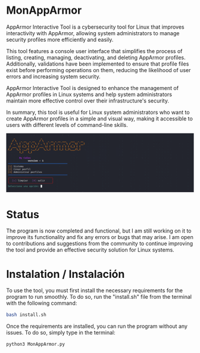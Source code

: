 # MonAppArmor

AppArmor Interactive Tool is a cybersecurity tool for Linux that improves interactivity with AppArmor, allowing system administrators to manage security profiles more efficiently and easily.

This tool features a console user interface that simplifies the process of listing, creating, managing, deactivating, and deleting AppArmor profiles. Additionally, validations have been implemented to ensure that profile files exist before performing operations on them, reducing the likelihood of user errors and increasing system security.

AppArmor Interactive Tool is designed to enhance the management of AppArmor profiles in Linux systems and help system administrators maintain more effective control over their infrastructure's security.

In summary, this tool is useful for Linux system administrators who want to create AppArmor profiles in a simple and visual way, making it accessible to users with different levels of command-line skills.

![Texto alternativo de la imagen](IMG/menu1.2.PNG)

# Status

The program is now completed and functional, but I am still working on it to improve its functionality and fix any errors or bugs that may arise. I am open to contributions and suggestions from the community to continue improving the tool and provide an effective security solution for Linux systems.

# Instalation / Instalación

To use the tool, you must first install the necessary requirements for the program to run smoothly. To do so, run the "install.sh" file from the terminal with the following command:

```bash
bash install.sh
```

Once the requirements are installed, you can run the program without any issues. To do so, simply type in the terminal:

```bash
python3 MonAppArmor.py
```
